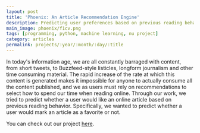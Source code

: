 ```yaml
---
layout: post
title: 'Phoenix: An Article Recommendation Engine'
description: Predicting user preferences based on previous reading behavior for online article curation.
main_image: phoenix/f1cv.png
tags: [programming, python, machine learning, nu project]
category: articles
permalink: projects/:year/:month/:day/:title
---
```


In today's information age, we are all constantly barraged with content, from short tweets, to Buzzfeed-style listicles, longform journalism and other time consuming material. The rapid increase of the rate at which this content is generated makes it impossible for anyone to actually consume all the content published, and we as users must rely on recommendations to select how to spend our time when reading online. Through our work, we tried to predict whether a user would like an online article based on previous reading behavior. Specifically, we wanted to predict whether a user would mark an article as a favorite or not.

You can check out our project [here](http://leonsasson.me/phoenix/about.html).